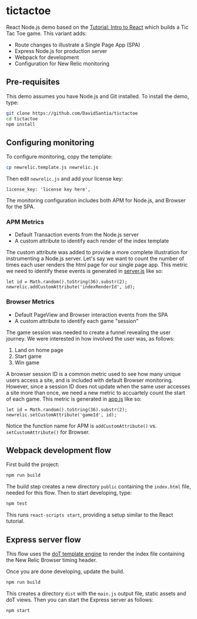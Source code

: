 # tictactoe
React Node.js demo based on the [Tutorial: Intro to React](https://reactjs.org/tutorial/tutorial.html) which builds a Tic Tac Toe game. This variant adds:
* Route changes to illustrate a Single Page App (SPA)
* Express Node.js for production server
* Webpack for development
* Configuration for New Relic monitoring

## Pre-requisites
This demo assumes you have Node.js and Git installed. To install the demo, type:
```sh
git clone https://github.com/DavidSantia/tictactoe
cd tictactoe
npm install
```

## Configuring monitoring
To configure monitoring, copy the template:
```sh
cp newrelic.template.js newrelic.js
```

Then edit `newrelic.js` and add your license key:
```
license_key: 'license key here',
```

The monitoring configuration includes both APM for Node.js, and Browser for the SPA. 

### APM Metrics
* Default Transaction events from the Node.js server
* A custom attribute to identify each render of the index template

The custom attribute was added to provide a more complete illustration for instrumenting a Node.js server. Let's say we want to count the number of times each user renders the html page for our single page app.  This metric we need to identify these events is generated in [server.js](https://github.com/DavidSantia/tictactoe/blob/master/src/server/server.js) like so:
```
let id = Math.random().toString(36).substr(2);
newrelic.addCustomAttribute('indexRenderId', id);
```

### Browser Metrics
* Default PageView and Browser interaction events from the SPA
* A custom attribute to identify each game "session"

The game session was needed to create a funnel revealing the user journey.  We were interested in how involved the user was, as follows:
1. Land on home page
2. Start game
3. Win game

A browser session ID is a common metric used to see how many unique users access a site, and is included with default Browser monitoring.  However, since a session ID does not update when the same user accesses a site more than once, we need a new metric to accuartely count the start of each game. This metric is generated in [app.js](https://github.com/DavidSantia/tictactoe/blob/master/src/js/app.js) like so:
```
let id = Math.random().toString(36).substr(2);
newrelic.setCustomAttribute('gameId', id);
```

Notice the function name for APM is `addCustomAttribute()` vs. `setCustomAttribute()` for Browser.

## Webpack development flow
First build the project:
```sh
npm run build
```

The build step creates a new directory `public` containing the `index.html` file, needed for this flow.
Then to start developing, type:
```sh
npm test
```
This runs `react-scripts start`, providing a setup similar to the React tutorial.

## Express server flow
This flow uses the [doT template engine](https://www.npmjs.com/package/express-dot-engine) to render the index file containing the New Relic Browser timing header.

Once you are done developing, update the build.
```sh
npm run build
```

This creates a directory `dist` with the `main.js` output file, static assets and doT views.  Then you can start the Express server as follows:
```sh
npm start
```

